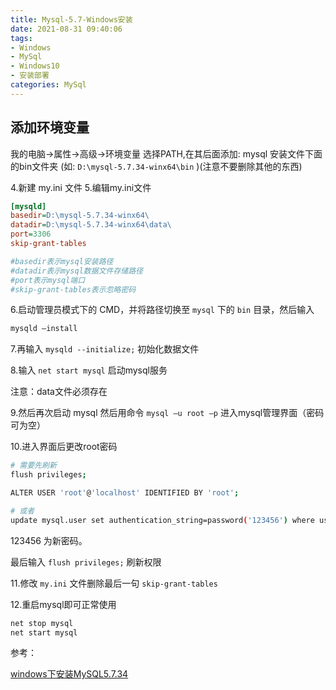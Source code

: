 ```yaml
---
title: Mysql-5.7-Windows安装
date: 2021-08-31 09:40:06
tags:
- Windows
- MySql
- Windows10
- 安装部署
categories: MySql
---
```


## 添加环境变量

我的电脑->属性->高级->环境变量
选择PATH,在其后面添加: mysql 安装文件下面的bin文件夹
(如: `D:\mysql-5.7.34-winx64\bin` )(注意不要删除其他的东西)

4.新建 my.ini 文件
5.编辑my.ini文件

```ini
[mysqld]
basedir=D:\mysql-5.7.34-winx64\
datadir=D:\mysql-5.7.34-winx64\data\
port=3306
skip-grant-tables

#basedir表示mysql安装路径
#datadir表示mysql数据文件存储路径
#port表示mysql端口
#skip-grant-tables表示忽略密码
```

6.启动管理员模式下的 CMD，并将路径切换至 `mysql` 下的 `bin` 目录，然后输入

```sh
mysqld –install
```

7.再输入 `mysqld --initialize;` 初始化数据文件

8.输入 `net start mysql` 启动mysql服务

注意：data文件必须存在

9.然后再次启动 mysql 然后用命令 `mysql –u root –p` 进入mysql管理界面（密码可为空）

10.进入界面后更改root密码

```sh
# 需要先刷新
flush privileges;

ALTER USER 'root'@'localhost' IDENTIFIED BY 'root';

# 或者
update mysql.user set authentication_string=password('123456') where user='root' and Host = 'localhost';
```

123456 为新密码。

最后输入 `flush privileges;` 刷新权限

11.修改 `my.ini` 文件删除最后一句 `skip-grant-tables`

12.重启mysql即可正常使用

```sh
net stop mysql 
net start mysql
```

参考：

[windows下安装MySQL5.7.34](https://blog.csdn.net/wyj180/article/details/118881084)